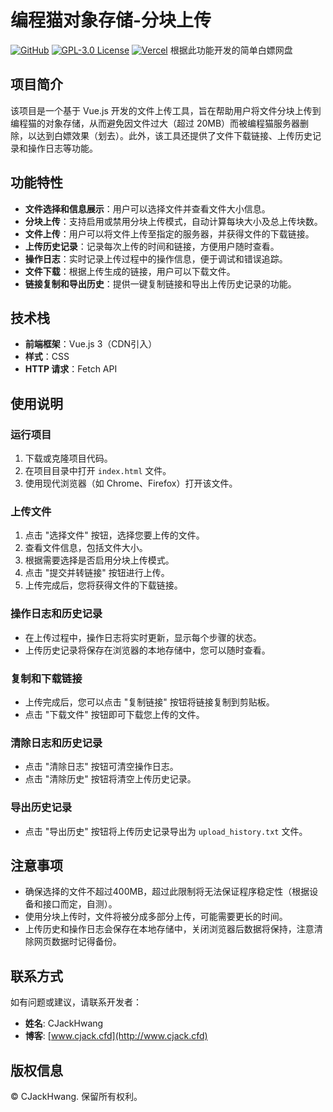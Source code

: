 # 编程猫对象存储-分块上传
[![GitHub](https://img.shields.io/badge/GitHub-CJackHwang-100000?style=flat&logo=github&logoColor=white)](https://github.com/CJackHwang)
[![GPL-3.0 License](https://img.shields.io/badge/License-GPL%203.0-blue.svg?style=flat)](https://www.gnu.org/licenses/gpl-3.0.html)
[![Vercel](https://img.shields.io/badge/Vercel-Deploy-000000?style=flat&logo=vercel)](https://vercel.com)
根据此功能开发的简单白嫖网盘
## 项目简介

该项目是一个基于 Vue.js 开发的文件上传工具，旨在帮助用户将文件分块上传到编程猫的对象存储，从而避免因文件过大（超过 20MB）而被编程猫服务器删除，以达到白嫖效果（划去）。此外，该工具还提供了文件下载链接、上传历史记录和操作日志等功能。

## 功能特性

- **文件选择和信息展示**：用户可以选择文件并查看文件大小信息。
- **分块上传**：支持启用或禁用分块上传模式，自动计算每块大小及总上传块数。
- **文件上传**：用户可以将文件上传至指定的服务器，并获得文件的下载链接。
- **上传历史记录**：记录每次上传的时间和链接，方便用户随时查看。
- **操作日志**：实时记录上传过程中的操作信息，便于调试和错误追踪。
- **文件下载**：根据上传生成的链接，用户可以下载文件。
- **链接复制和导出历史**：提供一键复制链接和导出上传历史记录的功能。

## 技术栈

- **前端框架**：Vue.js 3（CDN引入）
- **样式**：CSS
- **HTTP 请求**：Fetch API

## 使用说明

### 运行项目

1. 下载或克隆项目代码。
2. 在项目目录中打开 `index.html` 文件。
3. 使用现代浏览器（如 Chrome、Firefox）打开该文件。

### 上传文件

1. 点击 "选择文件" 按钮，选择您要上传的文件。
2. 查看文件信息，包括文件大小。
3. 根据需要选择是否启用分块上传模式。
4. 点击 "提交并转链接" 按钮进行上传。
5. 上传完成后，您将获得文件的下载链接。

### 操作日志和历史记录

- 在上传过程中，操作日志将实时更新，显示每个步骤的状态。
- 上传历史记录将保存在浏览器的本地存储中，您可以随时查看。

### 复制和下载链接

- 上传完成后，您可以点击 "复制链接" 按钮将链接复制到剪贴板。
- 点击 "下载文件" 按钮即可下载您上传的文件。

### 清除日志和历史记录

- 点击 "清除日志" 按钮可清空操作日志。
- 点击 "清除历史" 按钮将清空上传历史记录。

### 导出历史记录

- 点击 "导出历史" 按钮将上传历史记录导出为 `upload_history.txt` 文件。

## 注意事项

- 确保选择的文件不超过400MB，超过此限制将无法保证程序稳定性（根据设备和接口而定，自测）。
- 使用分块上传时，文件将被分成多部分上传，可能需要更长的时间。
- 上传历史和操作日志会保存在本地存储中，关闭浏览器后数据将保持，注意清除网页数据时记得备份。

## 联系方式

如有问题或建议，请联系开发者：

- **姓名**: CJackHwang
- **博客**: [www.cjack.cfd](http://www.cjack.cfd)

## 版权信息

© CJackHwang. 保留所有权利。
